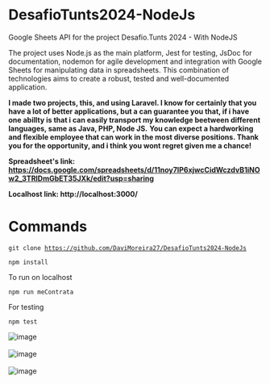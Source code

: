 # DesafioTunts2024-NodeJs
Google Sheets API for the project Desafio.Tunts 2024 - With NodeJS


 The project uses Node.js as the main platform, Jest for testing, JsDoc for documentation, nodemon for agile development and integration with Google Sheets for manipulating data in spreadsheets. This combination of technologies aims to create a robust, tested and well-documented application.

**I made two projects, this, and using Laravel. I know for certainly that you have a lot of better applications, but a can guarantee you that, if i have one abillty is that i can easily transport my knowledge beetween different languages, same as Java, PHP, Node JS.**
**You can expect a hardworking and flexible employee that can work in the most diverse positions. Thank you for the opportunity, and i think you wont regret given me a chance!**
 
**Spreadsheet's link: https://docs.google.com/spreadsheets/d/11noy7IP6xjwcCidWczdvB1iNOw2_3TRlDmGbET35JXk/edit?usp=sharing**

**Localhost link: http://localhost:3000/**

# Commands

<code>git clone https://github.com/DaviMoreira27/DesafioTunts2024-NodeJs</code>

<code>npm install</code>

To run on localhost

<code>npm run meContrata</code>

For testing

<code>npm test</code>

![image](https://github.com/DaviMoreira27/DesafioTunts2024-NodeJs/assets/87380722/ee9add10-2a8a-4312-9fd2-b53f34a50d51)
</br>
</br>
![image](https://github.com/DaviMoreira27/DesafioTunts2024-NodeJs/assets/87380722/decd5e1c-e640-4dfa-aa39-43d7b0de6d63)
</br>
</br>
![image](https://github.com/DaviMoreira27/DesafioTunts2024-NodeJs/assets/87380722/cf95c300-ae8a-42f3-92c1-eba0a743af01)
